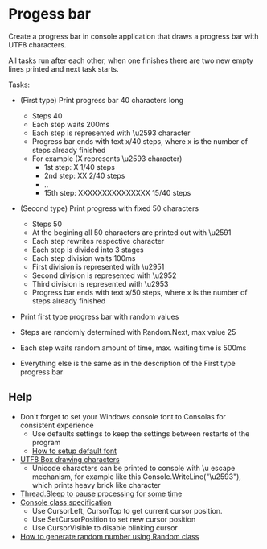 # Progess bar
Create a progress bar in console application that draws a progress bar with UTF8 characters.

All tasks run after each other, when one finishes there are two new empty lines printed and next task starts.

Tasks:
 - (First type) Print progress bar 40 characters long
   - Steps 40
   - Each step waits 200ms
   - Each step is represented with \u2593 character
   - Progress bar ends with text x/40 steps, where x is the number of steps already finished
   - For example (X represents \u2593 character)
     - 1st step: X 1/40 steps
     - 2nd step: XX 2/40 steps
     - ..
     - 15th step: XXXXXXXXXXXXXXX 15/40 steps

 - (Second type) Print progress with fixed 50 characters
   - Steps 50
   - At the begining all 50 characters are printed out with \u2591
    - Each step rewrites respective character
   - Each step is divided into 3 stages
    - Each step division waits 100ms
    - First division is represented with \u2951
    - Second division is represented with \u2952
    - Third division is represented with \u2953
   - Progress bar ends with text x/50 steps, where x is the number of steps already finished

 - Print first type progress bar with random values
  - Steps are randomly determined with Random.Next, max value 25
  - Each step waits random amount of time, max. waiting time is 500ms
  - Everything else is the same as in the description of the First type progress bar


## Help

- Don't forget to set your Windows console font to Consolas for consistent experience
  - Use defaults settings to keep the settings between restarts of the program
  - [How to setup default font](https://superuser.com/a/965261)
- [UTF8 Box drawing characters](https://en.wikipedia.org/wiki/Box-drawing_character)
  - Unicode characters can be printed to console with \u escape mechanism, for example like this Console.WriteLine("\u2593"), which prints heavy brick like character
- [Thread.Sleep to pause processing for some time](https://docs.microsoft.com/en-us/dotnet/api/system.threading.thread.sleep?view=net-6.0)
- [Console class specification](https://docs.microsoft.com/en-us/dotnet/api/system.console?view=netcore-3.1)
  -	Use CursorLeft, CursorTop to get current cursor position. 
  - Use SetCursorPosition to set new cursor position
  - Use CursorVisible to disable blinking cursor
- [How to generate random number using Random class](https://docs.microsoft.com/en-us/dotnet/api/system.random.next?view=netcore-3.1#system-random-next(system-int32))
